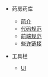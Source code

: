 - 药房药库
  - [简介](简介.md)
  - [代码规范](代码规范.md)
  - [前端规范](前端代码规范.md)
  - [些许链接](博客链接.md)


- 工具栏
  - [UI](UI.md)